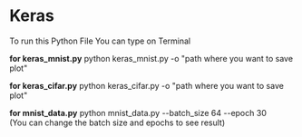 # **Keras**

To run this Python File
You can type on Terminal


**for keras_mnist.py**
python keras_mnist.py -o "path where you want to save plot" 




**for keras_cifar.py**
python keras_cifar.py -o "path where you want to save plot"  




**for mnist_data.py**
python mnist_data.py --batch_size 64 --epoch 30  
(You can change the batch size and epochs to see result)
